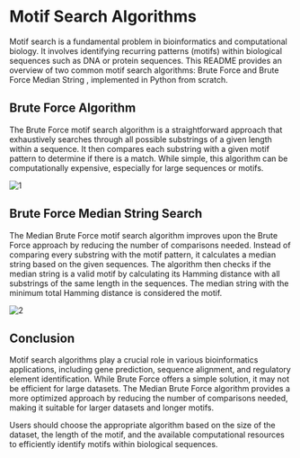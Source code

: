 # Motif Search Algorithms

Motif search is a fundamental problem in bioinformatics and computational biology. It involves identifying recurring patterns (motifs) within biological sequences such as DNA or protein sequences. This README provides an overview of two common motif search algorithms: Brute Force and Brute Force Median String , implemented in Python from scratch.

## Brute Force Algorithm

The Brute Force motif search algorithm is a straightforward approach that exhaustively searches through all possible substrings of a given length within a sequence. It then compares each substring with a given motif pattern to determine if there is a match. While simple, this algorithm can be computationally expensive, especially for large sequences or motifs.

![1](https://github.com/shroukhm/Motif_Search_in_python/assets/134003439/756d722d-3c72-4a93-bba2-4a6cc075353a)

## Brute Force Median String Search

The Median Brute Force motif search algorithm improves upon the Brute Force approach by reducing the number of comparisons needed. Instead of comparing every substring with the motif pattern, it calculates a median string based on the given sequences. The algorithm then checks if the median string is a valid motif by calculating its Hamming distance with all substrings of the same length in the sequences. The median string with the minimum total Hamming distance is considered the motif.

![2](https://github.com/shroukhm/Motif_Search_in_python/assets/134003439/ae98a541-3d0c-4897-ac75-06438f0c3d20)

## Conclusion

Motif search algorithms play a crucial role in various bioinformatics applications, including gene prediction, sequence alignment, and regulatory element identification. While Brute Force offers a simple solution, it may not be efficient for large datasets. The Median Brute Force algorithm provides a more optimized approach by reducing the number of comparisons needed, making it suitable for larger datasets and longer motifs.

Users should choose the appropriate algorithm based on the size of the dataset, the length of the motif, and the available computational resources to efficiently identify motifs within biological sequences.
